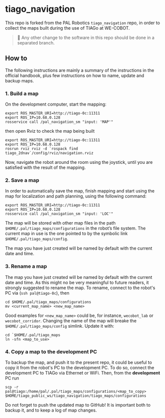 # tiago_navigation

This repo is forked from the PAL Robotics `tiago_navigation` repo, in order to collect the maps built during the use of TIAGo at WE-COBOT.

>📝 Any other change to the software in this repo should be done in a separated branch.

## How to
The following instructions are mainly a summary of the instructions in the official handbook, plus few instructions on how to name, update and backup maps.

### 1. Build a map
On the development computer, start the mapping:
```
export ROS_MASTER_URI=http://tiago-0c:11311
export ROS_IP=10.68.0.128
rosservice call /pal_navigation_sm "input: 'MAP'"
```
then open Rviz to check the map being built
```
export ROS_MASTER_URI=http://tiago-0c:11311
export ROS_IP=10.68.0.128
rosrun rviz rviz -d `rospack find tiago_2dnav`/config/rviz/navigation.rviz
```
Now, navigate the robot around the room using the joystick, until you are satisfied with the result of the mapping.

### 2. Save a map
In order to automatically save the map, finish mapping and start using the map for localization and path
planning, using the following command:
```
export ROS_MASTER_URI=http://tiago-0c:11311
export ROS_IP=10.68.0.128
rosservice call /pal_navigation_sm "input: 'LOC'"
```
The map will be stored with other map files in the path `$HOME/.pal/tiago_maps/configurations` in the robot’s file system. The current map in use is the one
pointed to by the symbolic link `$HOME/.pal/tiago_maps/config`.

The map you have just created will be named by default with the current date and time.

### 3. Rename a map
The map you have just created will be named by default with the current date and time. As this might no be very meaningful to future readers, it strongly suggested to rename the map.
To rename, connect to the robot's PC via (`ssh pal@tiago-0c`), then 
```
cd $HOME/.pal/tiago_maps/configurations
mv <current_map_name> <new_map_name>
```
Good examples for `<new_map_name>` could be, for instance, `wecobot_lab` or `wecobot_corridor`.
Changing the name of the map will breake the `$HOME/.pal/tiago_maps/config` simlink. Update it with:
```
cd `$HOME/.pal/tiago_maps
ln -sfn <map_to_use>
```

### 4. Copy a map to the development PC
To backup the map, and push it to the present repo, it could be useful to copy it from the robot's PC to the development PC.
To do so, connect the development PC to TIAGo via Ethernet or WiFi. Then, from the **development** PC run
```
scp -r pal@tiago:/home/pal/.pal/tiago_maps/configurations/<map_to_copy> $HOME/tiago_public_ws/tiago_navigation/tiago_maps/configurations
```

Do not forget to push the updated map to GitHub! It is important both to backup it, and to keep a log of map changes.
